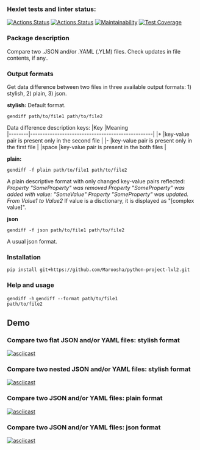 ### Hexlet tests and linter status:
[![Actions Status](https://github.com/Maroosha/python-project-lvl2/workflows/hexlet-check/badge.svg)](https://github.com/Maroosha/python-project-lvl2/actions)
[![Actions Status](https://github.com/Maroosha/python-project-lvl1/workflows/run-linter/badge.svg)](https://github.com/Maroosha/python-project-lvl2/actions)
[![Maintainability](https://api.codeclimate.com/v1/badges/a99a88d28ad37a79dbf6/maintainability)](https://codeclimate.com/github/Maroosha/python-project-lvl2/maintainability)
[![Test Coverage](https://api.codeclimate.com/v1/badges/a99a88d28ad37a79dbf6/test_coverage)](https://codeclimate.com/github/Maroosha/python-project-lvl2/test_coverage)


<h3> Package description</h3>
Compare two .JSON and/or .YAML (.YLM) files.
Check updates in file contents, if any..


<h3> Output formats</h3>
Get data difference between two files in three available output formats:
1) stylish,
2) plain,
3) json.

<strong>stylish:</strong>
Default format.

<code>gendiff path/to/file1 path/to/file2</code>

Data difference description keys:
|Key     |Meaning    
|--------|--------------------------------------------------|
|+       |key-value pair is present only in the second file |
|-       |key-value pair is present only in the first file  |
|space   |key-value pair is present in the both files       |

<strong>plain:</strong>

<code>gendiff -f plain path/to/file1 path/to/file2</code>

A plain descriptive format with only changed key-value pairs reflected:
_Property "SomeProperty" was removed_
_Property "SomeProperty" was added with value: "SomeValue"_
_Property "SomeProperty" was updated. From Value1 to Value2_
If value is a disctionary, it is displayed as "[complex value]".

<strong>json</strong>

<code>gendiff -f json path/to/file1 path/to/file2</code>

A usual json format.


<h3> Installation</h3>
<code>pip install git+https://github.com/Maroosha/python-project-lvl2.git</code>


<h3> Help and usage</h3>


<code>gendiff -h</code>
<code>gendiff --format path/to/file1 path/to/file2</code>


## Demo

### Compare two flat JSON and/or YAML files: stylish format
[![asciicast](https://asciinema.org/a/457543.svg)](https://asciinema.org/a/457543)

### Compare two nested JSON and/or YAML files: stylish format
[![asciicast](https://asciinema.org/a/457743.svg)](https://asciinema.org/a/457743)

### Compare two JSON and/or YAML files: plain format
[![asciicast](https://asciinema.org/a/457745.svg)](https://asciinema.org/a/457745)

### Compare two JSON and/or YAML files: json format
[![asciicast](https://asciinema.org/a/462330.svg)](https://asciinema.org/a/462330)
